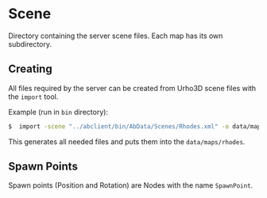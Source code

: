 # Scene

Directory containing the server scene files. Each map has its own subdirectory.

## Creating

All files required by the server can be created from Urho3D scene files with the `import` tool.

Example (run in `bin` directory):

~~~sh
$  import -scene "../abclient/bin/AbData/Scenes/Rhodes.xml" -o data/maps/rhodes
~~~

This generates all needed files and puts them into the `data/maps/rhodes`.

## Spawn Points

Spawn points (Position and Rotation) are Nodes with the name `SpawnPoint`.
